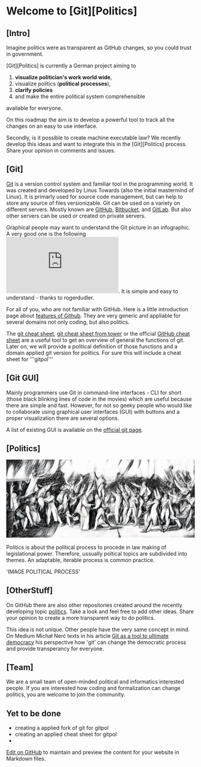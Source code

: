 # Welcome to [Git][Politics]

## [Intro]

Imagine politics were as transparent as GitHub changes, so you could trust in government.

[Git][Politics] is currently a German project aiming to 

1. **visualize politician's work world wide**,
2. visualize politics (**political processes**),
3. **clarify policies**
4. and make the entire political system comprehensible 

available for everyone. 



On this roadmap the aim is to develop a powerful tool to track all the changes on an easy to use interface. 

Secondly, is it possible to create machine executable law? We recently develop this ideas and want to integrate this in the [Git][Politics] process. Share your opinion in comments and issues.

## [Git] 

[Git](https://github.com/git/git) is a version control system and familiar tool in the programming world. It was created and developed by Linus Towards (also the initial mastermind of Linux). It is primarly used for source code management, but can help to store any source of files versionizable. Git can be used on a variety on different servers. Mostly known are [GitHub](https://github.com), [Bitbucket](https://bitbucket.com), and [GitLab](https://gitlab.com). But also other servers can be used or created on private servers.

Graphical people may want to understand the Git picture in an infographic. A very good one is the following ![Git Guide](https://github.com/rogerdudler/git-guide/blob/gh-pages/files/git_cheat_sheet.pdf). It is simple and easy to understand - thanks to rogerdudler.

For all of you, who are not familiar with GitHub. Here is a little introduction page about [features of Github](https://github.com/features). They are very generic and appliable for several domains not only coding, but also politics. 

The [git cheat sheet](http://rogerdudler.github.io/git-guide/files/git_cheat_sheet.pdf), [git cheat sheet from tower](https://www.git-tower.com/blog/git-cheat-sheet) or the official [GitHub cheat sheet](https://github.github.com/training-kit/) are a useful tool to get an overview of general the functions of git. Later on, we will provide a political definition of those functions and a domain applied git version for politics. For sure this will include a cheat sheet for '''gitpol'''

## [Git GUI]

Mainly programmers use Git in command-line interfaces - CLI for short (those black blinking lines of code in the movies) which are useful because there are simple and fast. However, for not so geeky people who would like to collaborate using graphical user interfaces (GUI) with buttons and a proper visualization there are several options. 

A list of existing GUI is available on the [official git page](https://git-scm.com/downloads/guis).

## [Politics]

![Politics](Politics.jpeg)

Politics is about the political process to procede in law making of legislational power. Therefore, ussually poltical topics are subdivided into themes. An adaptable, iterable process is common practice. 

'IMAGE POLITICAL PROCESS'



## [OtherStuff]

On GitHub there are also other repositories created around the recently developing topic [politics](https://github.com/topics/politics). Take a look and feel free to add other ideas. Share your opinion to create a more transparent way to do politics. 

This idea is not unique. Other people have the very same concept in mind. On Medium Michał Nerć texts in his article [Git as a tool to ultimate democracy](https://medium.com/@derodu/git-as-a-tool-to-ultimate-democracy-26c0af319dce) his perspective how 'git' can change the democratic process and provide transperancy for everyone. 

## [Team]

We are a small team of open-minded political and informatics interested people. 
If you are interested how coding and formalization can change politics, you are welcome to join the community.


## Yet to be done

- creating a applied fork of git for gitpol
- creating an applied cheat sheet for gitpol
- 

[Edit on GitHub](https://github.com/sebastianwindeck/GitPolitics/master/docs/README.md) to maintain and preview the content for your website in Markdown files.



